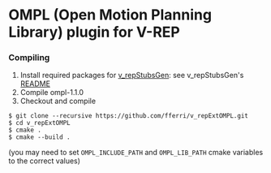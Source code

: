 # OMPL (Open Motion Planning Library) plugin for V-REP

### Compiling

1. Install required packages for [v_repStubsGen](https://github.com/fferri/v_repStubsGen): see v_repStubsGen's [README](external/v_repStubsGen/README.md)
2. Compile ompl-1.1.0
2. Checkout and compile
```text
$ git clone --recursive https://github.com/fferri/v_repExtOMPL.git
$ cd v_repExtOMPL
$ cmake .
$ cmake --build .
```
(you may need to set `OMPL_INCLUDE_PATH` and `OMPL_LIB_PATH` cmake variables to the correct values)

